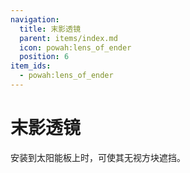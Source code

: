 ```yaml
---
navigation:
  title: 末影透镜
  parent: items/index.md
  icon: powah:lens_of_ender
  position: 6
item_ids:
  - powah:lens_of_ender
---
```


# 末影透镜

安装到太阳能板上时，可使其无视方块遮挡。 

<Row>
<RecipesFor id="powah:lens_of_ender" />
</Row>